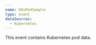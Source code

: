 ```yaml
---
name: K8sPodSample
type: event
dataSources:
  - Kubernetes
---
```


This event contains Kubernetes pod data.